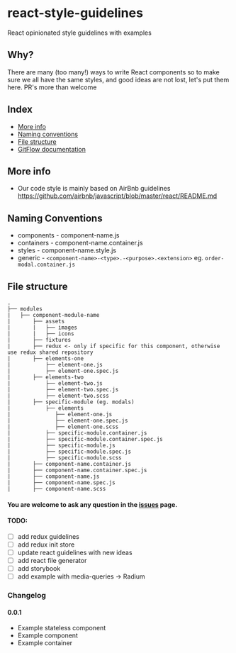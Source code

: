 # react-style-guidelines
React opinionated style guidelines with examples

## Why?
There are many (too many!) ways to write React components so to make sure we all have the same styles, and good ideas are not lost, let's put them here. PR's more than welcome

## Index
* [More info](#more-info)
* [Naming conventions](#naming-conventions)
* [File structure](#file-structure)
* [GitFlow documentation](https://github.com/aurity/react-style-guidelines/tree/master/docs/gitflow)

## More info
- Our code style is mainly based on AirBnb guidelines https://github.com/airbnb/javascript/blob/master/react/README.md

## Naming Conventions
- components - component-name.js
- containers - component-name.container.js
- styles - component-name.style.js
- generic - `<component-name>-<type>.-<purpose>.<extension>` eg. `order-modal.container.js`

## File structure
```
.
├── modules
|   ├── component-module-name
|       ├── assets
|       |   ├── images
|       |   ├── icons
|       ├── fixtures
|       ├── redux <- only if specific for this component, otherwise use redux shared repository
|       ├── elements-one
|           ├── element-one.js
|           ├── element-one.spec.js
|       ├── elements-two
|           ├── element-two.js
|           ├── element-two.spec.js
|           ├── element-two.scss
|       ├── specific-module (eg. modals)
|           ├── elements
|              ├── element-one.js
|              ├── element-one.spec.js
|              ├── element-one.scss
|           ├── specific-module.container.js
|           ├── specific-module.container.spec.js
|           ├── specific-module.js
|           ├── specific-module.spec.js
|           ├── specific-module.scss
|       ├── component-name.container.js
|       ├── component-name.container.spec.js
|       ├── component-name.js
|       ├── component-name.spec.js
|       ├── component-name.scss
```


#### You are welcome to ask any question in the [issues](https://github.com/aurity/react-style-guidelines/issues) page.

#### TODO:
- [ ] add redux guidelines
- [ ] add redux init store
- [ ] update react guidelines with new ideas
- [ ] add react file generator
- [ ] add storybook
- [ ] add example with media-queries -> Radium

### Changelog
#### 0.0.1
 - Example stateless component
 - Example component
 - Example container
